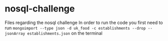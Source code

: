 # nosql-challenge

Files regarding the nosql challenge
In order to run the code you first need to run `mongoimport --type json -d uk_food -c establishments --drop --jsonArray establishments.json` on the terminal